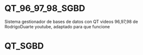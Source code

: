 # QT_96_97_98_SGBD
Sistema gestionador de bases de datos con QT videos 96,97,98 de RodrigoDuarte youtube, adaptado para que funcione

# QT_SGBD
